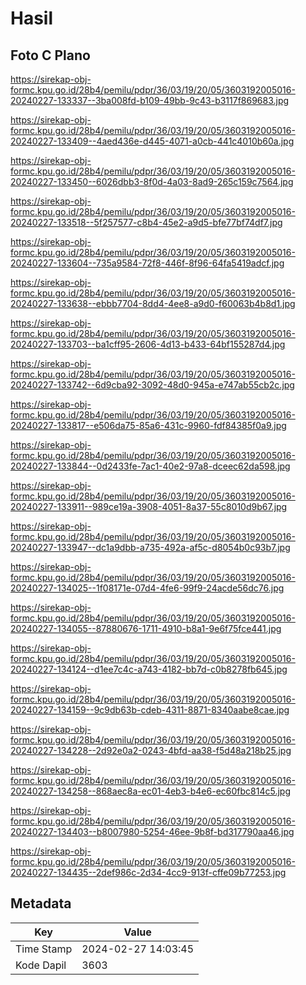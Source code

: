 # Hasil

## Foto C Plano

https://sirekap-obj-formc.kpu.go.id/28b4/pemilu/pdpr/36/03/19/20/05/3603192005016-20240227-133337--3ba008fd-b109-49bb-9c43-b3117f869683.jpg

https://sirekap-obj-formc.kpu.go.id/28b4/pemilu/pdpr/36/03/19/20/05/3603192005016-20240227-133409--4aed436e-d445-4071-a0cb-441c4010b60a.jpg

https://sirekap-obj-formc.kpu.go.id/28b4/pemilu/pdpr/36/03/19/20/05/3603192005016-20240227-133450--6026dbb3-8f0d-4a03-8ad9-265c159c7564.jpg

https://sirekap-obj-formc.kpu.go.id/28b4/pemilu/pdpr/36/03/19/20/05/3603192005016-20240227-133518--5f257577-c8b4-45e2-a9d5-bfe77bf74df7.jpg

https://sirekap-obj-formc.kpu.go.id/28b4/pemilu/pdpr/36/03/19/20/05/3603192005016-20240227-133604--735a9584-72f8-446f-8f96-64fa5419adcf.jpg

https://sirekap-obj-formc.kpu.go.id/28b4/pemilu/pdpr/36/03/19/20/05/3603192005016-20240227-133638--ebbb7704-8dd4-4ee8-a9d0-f60063b4b8d1.jpg

https://sirekap-obj-formc.kpu.go.id/28b4/pemilu/pdpr/36/03/19/20/05/3603192005016-20240227-133703--ba1cff95-2606-4d13-b433-64bf155287d4.jpg

https://sirekap-obj-formc.kpu.go.id/28b4/pemilu/pdpr/36/03/19/20/05/3603192005016-20240227-133742--6d9cba92-3092-48d0-945a-e747ab55cb2c.jpg

https://sirekap-obj-formc.kpu.go.id/28b4/pemilu/pdpr/36/03/19/20/05/3603192005016-20240227-133817--e506da75-85a6-431c-9960-fdf84385f0a9.jpg

https://sirekap-obj-formc.kpu.go.id/28b4/pemilu/pdpr/36/03/19/20/05/3603192005016-20240227-133844--0d2433fe-7ac1-40e2-97a8-dceec62da598.jpg

https://sirekap-obj-formc.kpu.go.id/28b4/pemilu/pdpr/36/03/19/20/05/3603192005016-20240227-133911--989ce19a-3908-4051-8a37-55c8010d9b67.jpg

https://sirekap-obj-formc.kpu.go.id/28b4/pemilu/pdpr/36/03/19/20/05/3603192005016-20240227-133947--dc1a9dbb-a735-492a-af5c-d8054b0c93b7.jpg

https://sirekap-obj-formc.kpu.go.id/28b4/pemilu/pdpr/36/03/19/20/05/3603192005016-20240227-134025--1f08171e-07d4-4fe6-99f9-24acde56dc76.jpg

https://sirekap-obj-formc.kpu.go.id/28b4/pemilu/pdpr/36/03/19/20/05/3603192005016-20240227-134055--87880676-1711-4910-b8a1-9e6f75fce441.jpg

https://sirekap-obj-formc.kpu.go.id/28b4/pemilu/pdpr/36/03/19/20/05/3603192005016-20240227-134124--d1ee7c4c-a743-4182-bb7d-c0b8278fb645.jpg

https://sirekap-obj-formc.kpu.go.id/28b4/pemilu/pdpr/36/03/19/20/05/3603192005016-20240227-134159--9c9db63b-cdeb-4311-8871-8340aabe8cae.jpg

https://sirekap-obj-formc.kpu.go.id/28b4/pemilu/pdpr/36/03/19/20/05/3603192005016-20240227-134228--2d92e0a2-0243-4bfd-aa38-f5d48a218b25.jpg

https://sirekap-obj-formc.kpu.go.id/28b4/pemilu/pdpr/36/03/19/20/05/3603192005016-20240227-134258--868aec8a-ec01-4eb3-b4e6-ec60fbc814c5.jpg

https://sirekap-obj-formc.kpu.go.id/28b4/pemilu/pdpr/36/03/19/20/05/3603192005016-20240227-134403--b8007980-5254-46ee-9b8f-bd317790aa46.jpg

https://sirekap-obj-formc.kpu.go.id/28b4/pemilu/pdpr/36/03/19/20/05/3603192005016-20240227-134435--2def986c-2d34-4cc9-913f-cffe09b77253.jpg


## Metadata

| Key        | Value               |
| ---------- | ------------------- |
| Time Stamp | 2024-02-27 14:03:45 |
| Kode Dapil | 3603                |



